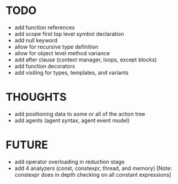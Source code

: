 # TODO
 - add function references
 - add scope first top level symbol declaration
 - add null keyword
 - allow for recursive type definition
 - allow for object level method variance
 - add after clause (context manager, loops, except blocks)
 - add function decorators
 - add visiting for types, templates, and variants

# THOUGHTS
 - add positioning data to some or all of the action tree
 - add agents (agent syntax, agent event model)

# FUTURE
 - add operator overloading in reduction stage
 - add 4 analyzers (const, constexpr, thread, and memory) [Note: constexpr does in depth checking on all constant expressions]
